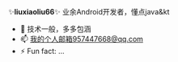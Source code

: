 ✨**liuxiaoliu66**✨ 业余Android开发者，懂点java&kt

- 🌱 技术一般，多多包涵
- 📫 我的个人邮箱957447668@qq.com
- ⚡ Fun fact: ...
